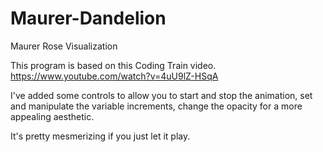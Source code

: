 # Maurer-Dandelion
Maurer Rose Visualization

This program is based on this Coding Train video.
https://www.youtube.com/watch?v=4uU9lZ-HSqA

I've added some controls to allow you to start and stop the animation, set and manipulate the variable increments, change the opacity for a more appealing aesthetic.

It's pretty mesmerizing if you just let it play.
